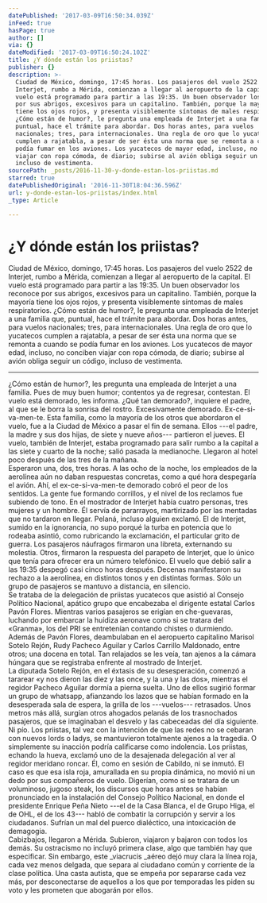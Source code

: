 ```yaml
---
datePublished: '2017-03-09T16:50:34.039Z'
inFeed: true
hasPage: true
author: []
via: {}
dateModified: '2017-03-09T16:50:24.102Z'
title: ¿Y dónde están los priistas?
publisher: {}
description: >-
  Ciudad de México, domingo, 17:45 horas. Los pasajeros del vuelo 2522 de
  Interjet, rumbo a Mérida, comienzan a llegar al aeropuerto de la capital. El
  vuelo está programado para partir a las 19:35. Un buen observador los reconoce
  por sus abrigos, excesivos para un capitalino. También, porque la mayoría
  tiene los ojos rojos, y presenta visiblemente síntomas de males respiratorios.
  ¿Cómo están de humor?, le pregunta una empleada de Interjet a una familia que,
  puntual, hace el trámite para abordar. Dos horas antes, para vuelos
  nacionales; tres, para internacionales. Una regla de oro que lo yucatecos
  cumplen a rajatabla, a pesar de ser ésta una norma que se remonta a cuando se
  podía fumar en los aviones. Los yucatecos de mayor edad, incluso, no conciben
  viajar con ropa cómoda, de diario; subirse al avión obliga seguir un código,
  incluso de vestimenta.
sourcePath: _posts/2016-11-30-y-donde-estan-los-priistas.md
starred: true
datePublishedOriginal: '2016-11-30T18:04:36.596Z'
url: y-donde-estan-los-priistas/index.html
_type: Article

---
```

# **¿Y dónde están los priistas?**

Ciudad de México, domingo, 17:45 horas. Los pasajeros del vuelo 2522 de Interjet, rumbo a Mérida, comienzan a llegar al aeropuerto de la capital. El vuelo está programado para partir a las 19:35\. Un buen observador los reconoce por sus abrigos, excesivos para un capitalino. También, porque la mayoría tiene los ojos rojos, y presenta visiblemente síntomas de males respiratorios. ¿Cómo están de humor?, le pregunta una empleada de Interjet a una familia que, puntual, hace el trámite para abordar. Dos horas antes, para vuelos nacionales; tres, para internacionales. Una regla de oro que lo yucatecos cumplen a rajatabla, a pesar de ser ésta una norma que se remonta a cuando se podía fumar en los aviones. Los yucatecos de mayor edad, incluso, no conciben viajar con ropa cómoda, de diario; subirse al avión obliga seguir un código, incluso de vestimenta.

---

¿Cómo están de humor?, les pregunta una empleada de Interjet a una familia. Pues de muy buen humor; contentos ya de regresar, contestan. El vuelo está demorado, les informa. ¿Qué tan demorado?, inquiere el padre, al que se le borra la sonrisa del rostro. Excesivamente demorado. Ex-ce-si-va-men-te. Esta familia, como la mayoría de los otros que abordaron el vuelo, fue a la Ciudad de México a pasar el fin de semana. Ellos ---el padre, la madre y sus dos hijas, de siete y nueve años--- partieron el jueves. El vuelo, también de Interjet, estaba programado para salir rumbo a la capital a las siete y cuarto de la noche; salió pasada la medianoche. Llegaron al hotel poco después de las tres de la mañana.   
Esperaron una, dos, tres horas. A las ocho de la noche, los empleados de la aerolínea aún no daban respuestas concretas, como a qué hora despegaría el avión. Ahí, el ex-ce-si-va-men-te demorado cobró el peor de los sentidos. La gente fue formando corrillos, y el nivel de los reclamos fue subiendo de tono. En el mostrador de Interjet había cuatro personas, tres mujeres y un hombre. Él servía de pararrayos, martirizado por las mentadas que no tardaron en llegar. Pelaná, incluso alguien exclamó. El de Interjet, sumido en la ignorancia, no supo porqué la turba en potencia que lo rodeaba asintió, como rubricando la exclamación, el particular grito de guerra. Los pasajeros náufragos firmaron una libreta, externando su molestia. Otros, firmaron la respuesta del parapeto de Interjet, que lo único que tenía para ofrecer era un número telefónico. El vuelo que debió salir a las 19:35 despegó casi cinco horas después. Decenas manifestaron su rechazo a la aerolínea, en distintos tonos y en distintas formas. Sólo un grupo de pasajeros se mantuvo a distancia, en silencio.  
Se trataba de la delegación de priistas yucatecos que asistió al Consejo Político Nacional, apático grupo que encabezaba el dirigente estatal Carlos Pavón Flores. Mientras varios pasajeros se erigían en che-guevaras, luchando por embarcar la huidiza aeronave como si se tratara del «Granma», los del PRI se entretenían contando chistes o durmiendo. Además de Pavón Flores, deambulaban en el aeropuerto capitalino Marisol Sotelo Rejón, Rudy Pacheco Aguilar y Carlos Carrillo Maldonado, entre otros; una docena en total. Tan relajados se les veía, tan ajenos a la cámara húngara que se registraba enfrente al mostrado de Interjet.  
La diputada Sotelo Rejón, en el éxtasis de su desesperación, comenzó a tararear «y nos dieron las diez y las once, y la una y las dos», mientras el regidor Pacheco Aguilar dormía a pierna suelta. Uno de ellos sugirió formar un grupo de whatsapp, afianzando los lazos que se habían formado en la desesperada sala de espera, la grilla de los ---vuelos--- retrasados. Unos metros más allá, surgían otros ahogados pelanás de los trasnochados pasajeros, que se imaginaban el desvelo y las cabeceadas del día siguiente.   
Ni pío. Los priistas, tal vez con la intención de que las redes no se cebaran con nuevos lords o ladys, se mantuvieron totalmente ajenos a la tragedia. O simplemente su inacción podría calificarse como indolencia. Los priistas, echando la hueva, exclamó uno de la desajenada delegación al ver al regidor meridano roncar. Él, como en sesión de Cabildo, ni se inmutó. El caso es que esa isla roja, amurallada en su propia dinámica, no movió ni un dedo por sus compañeros de vuelo. Digerían, como si se tratara de un voluminoso, jugoso steak, los discursos que horas antes se habían pronunciado en la instalación del Consejo Político Nacional, en donde el presidente Enrique Peña Nieto ---el de la Casa Blanca, el de Grupo Higa, el de OHL, el de los 43--- habló de combatir la corrupción y servir a los ciudadanos. Sufrían un mal del puerco dialéctico, una intoxicación de demagogia.   
Cabizbajos, llegaron a Mérida. Subieron, viajaron y bajaron con todos los demás. Su ostracismo no incluyó primera clase, algo que también hay que especificar. Sin embargo, este _viacrucis _aéreo dejó muy clara la línea roja, cada vez menos delgada, que separa al ciudadano común y corriente de la clase política. Una casta autista, que se empeña por separarse cada vez más, por desconectarse de aquellos a los que por temporadas les piden su voto y les prometen que abogarán por ellos.